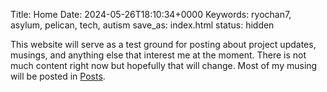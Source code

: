 Title: Home
Date: 2024-05-26T18:10:34+0000
Keywords: ryochan7, asylum, pelican, tech, autism
save_as: index.html
status: hidden

This website will serve as a test ground for posting about project
updates, musings, and anything else that interest me at the moment.
There is not much content right now but hopefully that will change.
Most of my musing will be posted in [Posts](/posts/).

